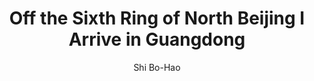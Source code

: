---
title: Off the Sixth Ring of North Beijing I Arrive in Guangdong 
subtitle: Shi Bo-Hao
description: "Artist Edition\nPublisher: University of the Arts London (UAL), 2020\nDesign: Oliver Boulton, Samuel Jones\nEditors: Duncan Wooldridge, Sigune Hamann\nEdition of 300, softback, 32pp. + Box + 3 inserts\nOffset, glued, 118 × 118mm\nISBN: XXXXX
"
---